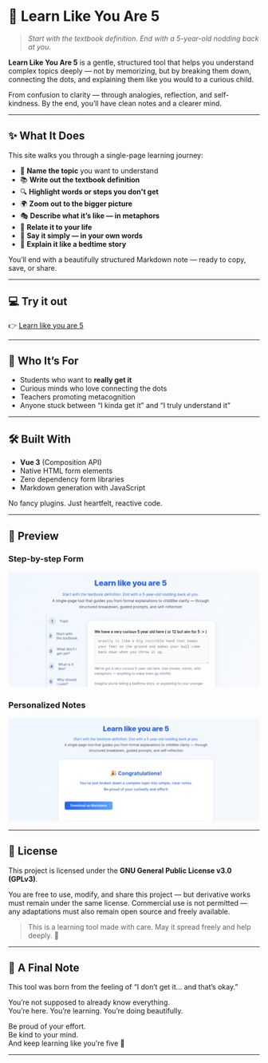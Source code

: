 # 🧠 Learn Like You Are 5

> _Start with the textbook definition. End with a 5-year-old nodding back at you._

**Learn Like You Are 5** is a gentle, structured tool that helps you understand complex topics deeply — not by memorizing, but by breaking them down, connecting the dots, and explaining them like you would to a curious child.

From confusion to clarity — through analogies, reflection, and self-kindness. By the end, you’ll have clean notes and a clearer mind.

---

## ✨ What It Does

This site walks you through a single-page learning journey:

- 🧠 **Name the topic** you want to understand
- 📚 **Write out the textbook definition**
- 🔍 **Highlight words or steps you don't get**
- 🌍 **Zoom out to the bigger picture**
- 🎭 **Describe what it’s like — in metaphors**
- 💬 **Relate it to your life**
- 🧾 **Say it simply — in your own words**
- 👶 **Explain it like a bedtime story**

You’ll end with a beautifully structured Markdown note — ready to copy, save, or share.

---

## 💻 Try it out

👉 [Learn like you are 5](http://lalithaar.github.io/learn-better/)  

---

## 🌱 Who It’s For

- Students who want to **really get it**
- Curious minds who love connecting the dots
- Teachers promoting metacognition
- Anyone stuck between “I kinda get it” and “I truly understand it”

---

## 🛠 Built With

- **Vue 3** (Composition API)
- Native HTML form elements
- Zero dependency form libraries
- Markdown generation with JavaScript

No fancy plugins. Just heartfelt, reactive code.

---

## 📸 Preview

### Step-by-step Form
![Notes](./screenshots/notesform.png)

### Personalized Notes
![Download your notes](./screenshots/download.png)


---

## 📄 License

This project is licensed under the **GNU General Public License v3.0 (GPLv3)**.

You are free to use, modify, and share this project — but derivative works must remain under the same license.
Commercial use is not permitted — any adaptations must also remain open source and freely available.

> This is a learning tool made with care. May it spread freely and help deeply. 🌱

---

## 🤍 A Final Note

This tool was born from the feeling of “I don’t get it… and that’s okay.”

You’re not supposed to already know everything.  
You’re here. You’re learning. You’re doing beautifully.

Be proud of your effort.  
Be kind to your mind.  
And keep learning like you're five 🐣

---
